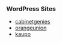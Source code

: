 

### WordPress Sites

- [cabinetgenies](http://cabinetgenies.com/)
- [orangeunion](http://www.orangeunion.com/)
- [kaupo](www.kaupo.de)
